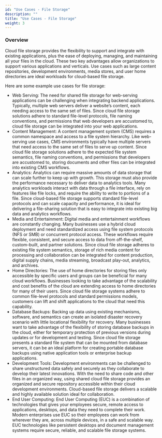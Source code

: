 ```yaml
---
id: "Use Cases - File Storage"
description: ""
title: "Use Cases - File Storage"
weight: 3
---
```



### **Overview**

Cloud file storage provides the flexibility to support and integrate with existing applications, plus the ease of deploying, managing, and maintaining all your files in the cloud. These two key advantages allow organizations to support various applications and verticals. Use cases such as large content repositories, development environments, media stores, and user home directories are ideal workloads for cloud-based file storage.

Here are some example use cases for file storage:

- Web Serving: The need for shared file storage for web-serving applications can be challenging when integrating backend applications. Typically, multiple web servers deliver a website’s content, each needing access to the same set of files. Since cloud file storage solutions adhere to standard file-level protocols, file naming conventions, and permissions that web developers are accustomed to, cloud file storage can be integrated into your web applications.
- Content Management: A content management system (CMS) requires a common namespace and access to a file system hierarchy. Like web-serving use cases, CMS environments typically have multiple servers that need access to the same set of files to serve up content. Since cloud file storage solutions adhere to the expected file system semantics, file naming conventions, and permissions that developers are accustomed to, storing documents and other files can be integrated into existing CMS workflows.
- Analytics: Analytics can require massive amounts of data storage that can scale further to keep up with growth. This storage must also provide the performance necessary to deliver data to analytics tools. Many analytics workloads interact with data through a file interface, rely on features like file locks, and require the ability to write to portions of a file. Since cloud-based file storage supports standard file-level protocols and can scale capacity and performance, it is ideal for delivering a file-sharing solution that is easy to integrate into existing big data and analytics workflows.
- Media and Entertainment: Digital media and entertainment workflows are constantly changing. Many businesses use a hybrid cloud deployment and need standardized access using file system protocols (NFS or SMB) or concurrent protocol access. These workflows require flexible, consistent, and secure access to data from off-the-shelf, custom-built, and partner solutions. Since cloud file storage adheres to existing file system semantics, storage of rich media content for processing and collaboration can be integrated for content production, digital supply chains, media streaming, broadcast play-out, analytics, and archives.
- Home Directories: The use of home directories for storing files only accessible by specific users and groups can be beneficial for many cloud workflows. Businesses looking to take advantage of the scalability and cost benefits of the cloud are extending access to home directories for many of their users. Since cloud file storage systems adhere to common file-level protocols and standard permissions models, customers can lift and shift applications to the cloud that need this capability.
- Database Backups: Backing up data using existing mechanisms, software, and semantics can create an isolated disaster recovery scenario with little locational flexibility for recovery. Many businesses want to take advantage of the flexibility of storing database backups in the cloud, either for temporary protection of previous versions during updates or for development and testing. Since cloud file storage presents a standard file system that can be mounted from database servers, it can be an ideal platform for creating portable database backups using native application tools or enterprise backup applications.
- Development Tools: Development environments can be challenged to share unstructured data safely and securely as they collaborate to develop their latest innovations. With the need to share code and other files in an organized way, using shared cloud file storage provides an organized and secure repository accessible within their cloud development environments. Cloud-based file storage delivers a scalable and highly available solution ideal for collaboration.
- End User Computing: End User Computing (EUC) is a combination of technologies that gives your employees secure, remote access to applications, desktops, and data they need to complete their work. Modern enterprises use EUC so their employees can work from wherever they are, across multiple devices, in a safe and scalable way. EUC technologies like persistent desktops and document management systems require secure, reliable, and scalable file storage systems.

